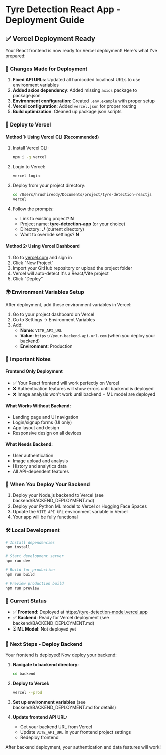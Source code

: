 # Tyre Detection React App - Deployment Guide

## ✅ Vercel Deployment Ready

Your React frontend is now ready for Vercel deployment! Here's what I've prepared:

### 🔧 Changes Made for Deployment

1. **Fixed API URLs**: Updated all hardcoded localhost URLs to use environment variables
2. **Added axios dependency**: Added missing `axios` package to package.json
3. **Environment configuration**: Created `.env.example` with proper setup
4. **Vercel configuration**: Added `vercel.json` for proper routing
5. **Build optimization**: Cleaned up package.json scripts

### 🚀 Deploy to Vercel

#### Method 1: Using Vercel CLI (Recommended)

1. Install Vercel CLI:

   ```bash
   npm i -g vercel
   ```

2. Login to Vercel:

   ```bash
   vercel login
   ```

3. Deploy from your project directory:

   ```bash
   cd /Users/hrushireddy/Documents/project/tyre-detection-reactjs
   vercel
   ```

4. Follow the prompts:
   - Link to existing project? **N**
   - Project name: **tyre-detection-app** (or your choice)
   - Directory: **./** (current directory)
   - Want to override settings? **N**

#### Method 2: Using Vercel Dashboard

1. Go to [vercel.com](https://vercel.com) and sign in
2. Click "New Project"
3. Import your GitHub repository or upload the project folder
4. Vercel will auto-detect it's a React/Vite project
5. Click "Deploy"

### 🌍 Environment Variables Setup

After deployment, add these environment variables in Vercel:

1. Go to your project dashboard on Vercel
2. Go to Settings → Environment Variables
3. Add:
   - **Name**: `VITE_API_URL`
   - **Value**: `https://your-backend-api-url.com` (when you deploy your backend)
   - **Environment**: Production

### 📝 Important Notes

#### Frontend Only Deployment

- ✅ Your React frontend will work perfectly on Vercel
- ❌ Authentication features will show errors until backend is deployed
- ❌ Image analysis won't work until backend + ML model are deployed

#### What Works Without Backend:

- Landing page and UI navigation
- Login/signup forms (UI only)
- App layout and design
- Responsive design on all devices

#### What Needs Backend:

- User authentication
- Image upload and analysis
- History and analytics data
- All API-dependent features

### 🔄 When You Deploy Your Backend

1. Deploy your Node.js backend to Vercel (see backend/BACKEND_DEPLOYMENT.md)
2. Deploy your Python ML model to Vercel or Hugging Face Spaces
3. Update the `VITE_API_URL` environment variable in Vercel
4. Your app will be fully functional

### 🛠 Local Development

```bash
# Install dependencies
npm install

# Start development server
npm run dev

# Build for production
npm run build

# Preview production build
npm run preview
```

### 📱 Current Status

- ✅ **Frontend**: Deployed at https://tyre-detection-model.vercel.app
- ✅ **Backend**: Ready for Vercel deployment (see backend/BACKEND_DEPLOYMENT.md)
- ⏳ **ML Model**: Not deployed yet

### 🔄 Next Steps - Deploy Backend

Your frontend is deployed! Now deploy your backend:

1. **Navigate to backend directory:**

   ```bash
   cd backend
   ```

2. **Deploy to Vercel:**

   ```bash
   vercel --prod
   ```

3. **Set up environment variables** (see backend/BACKEND_DEPLOYMENT.md for details)

4. **Update frontend API URL:**
   - Get your backend URL from Vercel
   - Update `VITE_API_URL` in your frontend project settings
   - Redeploy frontend

After backend deployment, your authentication and data features will work!
